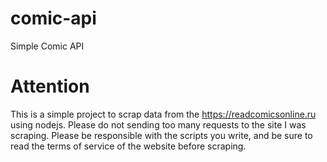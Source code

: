 # comic-api
Simple Comic API

# Attention
This is a simple project to scrap data from the https://readcomicsonline.ru using nodejs. Please do not sending too many requests to the site I was scraping. Please be responsible with the scripts you write, and be sure to read the terms of service of the website before scraping.